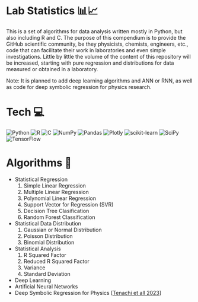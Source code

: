 # Lab Statistics 📊📈
This is a set of algorithms for data analysis written mostly in Python, but also including R and C. The purpose of this compendium is to provide the GitHub scientific community, be they physicists, chemists, engineers, etc., code that can facilitate their work in laboratories and even simple investigations.
Little by little the volume of the content of this repository will be increased, starting with pure regression and distributions for data measured or obtained in a laboratory.

Note: It is planned to add deep learning algorithms and ANN or RNN, as well as code for deep symbolic regression for physics research.

# Tech 💻
![Python](https://img.shields.io/badge/python-3670A0?style=flat&logo=python&logoColor=ffdd54) ![R](https://img.shields.io/badge/r-%23276DC3.svg?style=flat&logo=r&logoColor=white) ![C](https://img.shields.io/badge/c-%2300599C.svg?style=flat&logo=c&logoColor=white) ![NumPy](https://img.shields.io/badge/numpy-%23013243.svg?style=flat&logo=numpy&logoColor=white) ![Pandas](https://img.shields.io/badge/pandas-%23150458.svg?style=flat&logo=pandas&logoColor=white) ![Plotly](https://img.shields.io/badge/Plotly-%233F4F75.svg?style=flat&logo=plotly&logoColor=white) ![scikit-learn](https://img.shields.io/badge/scikit--learn-%23F7931E.svg?style=flat&logo=scikit-learn&logoColor=white) ![SciPy](https://img.shields.io/badge/SciPy-%230C55A5.svg?style=flat&logo=scipy&logoColor=%white) ![TensorFlow](https://img.shields.io/badge/TensorFlow-%23FF6F00.svg?style=flat&logo=TensorFlow&logoColor=white)

# Algorithms 🔬
- Statistical Regression
    1. Simple Linear Regression
    2. Multiple Linear Regression
    3. Polynomial Linear Regression
    4. Support Vector for Regression (SVR)
    5. Decision Tree Clasification
    6. Random Forest Classification
- Statistical Data Distribution
    1. Gaussian or Normal Distribution
    2. Poisson Distribution
    3. Binomial Distribution
- Statistical Analysis
    1. R Squared Factor
    2. Reduced R Squared Factor
    3. Variance
    4. Standard Deviation
- Deep Learning
- Artificial Neural Networks
- Deep Symbolic Regression for Physics [[Tenachi et all 2023](https://arxiv.org/abs/2303.03192)]
